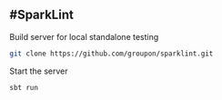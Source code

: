 #SparkLint
-
Build server for local standalone testing
```bash 
git clone https://github.com/groupon/sparklint.git
```

Start the server 
```bash
sbt run
```